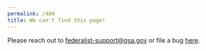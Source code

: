 ```yaml
---
permalink: /404
title: We can't find this page!
---
```

Please reach out to federalist-support@gsa.gov or file a bug [here](https://github.com/18F/federalist-docs/issues/new).
